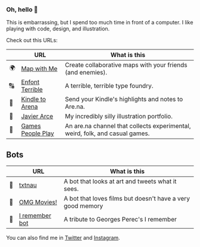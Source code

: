 ### Oh, hello 👋

This is embarrassing, but I spend too much time in front of a computer. I like playing with code, design, and illustration.

Check out this URLs:

|  | URL | What is this
-------- | ------ | ------
🌍 | [Map with Me](https://mapwithme.world) | Create collaborative maps with your friends (and enemies).
🔠 | [Enfont Terrible](https://enfont-terrible.glitch.me) | A terrible, terrible type foundry.
📖 | [Kindle to Arena](https://kindle-to-aren.glitch.me) | Send your Kindle's highlights and notes to Are.na.
🎨 | [Javier Arce](https://javierarce.com) | My incredibly silly illustration portfolio.
🎲 | [Games People Play](https://www.are.na/javier/games-people-play) | An are.na channel that collects experimental, weird, folk, and casual games.

## Bots

|  | URL | What is this
-------- | ------ | ------
🤖 | [txtnau](https://twitter.com/txtnau) | A bot that looks at art and tweets what it sees.
🤖 | [OMG Movies!](https://twitter.com/omg_movies) | A bot that loves films but doesn't have a very good memory
🤖 | [I remember bot](https://twitter.com/irememberbot) | A tribute to Georges Perec's I remember

You can also find me in [Twitter](https://twitter.com/javier) and [Instagram](https://instagram.com/javier).
